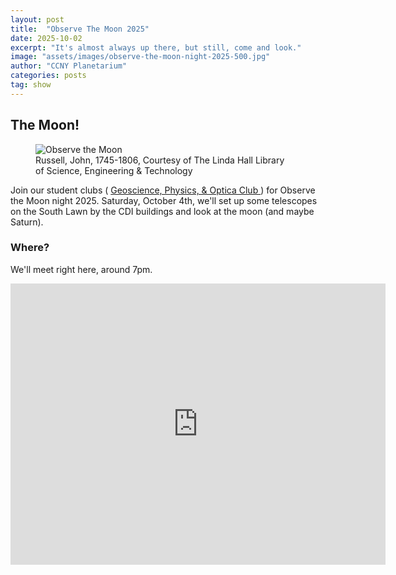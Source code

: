 ```yaml
---
layout: post
title:  "Observe The Moon 2025"
date: 2025-10-02
excerpt: "It's almost always up there, but still, come and look."
image: "assets/images/observe-the-moon-night-2025-500.jpg"
author: "CCNY Planetarium"
categories: posts
tag: show
---
```


## The Moon!

<div class="row">
<figure class="figure float-md-left col-md-4" style="max-width: 400px;">
   <img src="{{site.baseurl}}/assets/images/observe-the-moon-night-2025-1080sq.jpg" class="figure-img img-fluid" alt="Observe the Moon" />
     <figcaption class="figure-caption">Russell, John, 1745-1806, Courtesy of The Linda Hall Library of Science, Engineering & Technology</figcaption>

   
 </figure>

<div class="col">
<p>Join our student clubs ( <a target="_blank" href="https://groups.ccny.cuny.edu/optica/rsvp_boot?id=1934105">Geoscience, Physics, & Optica Club </a>) for Observe the Moon night 2025. Saturday, October 4th, we'll set up some telescopes on the South Lawn by the CDI buildings and look at the moon (and maybe Saturn). </p>
<p></p>
</div>
</div>

### Where?

We'll meet right here, around 7pm. 

<iframe src="https://www.google.com/maps/embed?pb=!1m17!1m12!1m3!1d2356.916329326415!2d-73.95252095996817!3d40.81765684365989!2m3!1f0!2f0!3f0!3m2!1i1024!2i768!4f13.1!3m2!1m1!2zNDDCsDQ5JzAwLjciTiA3M8KwNTcnMDMuNSJX!5e1!3m2!1sen!2sus!4v1759407521112!5m2!1sen!2sus" width="600" height="450" style="border:0;" allowfullscreen="" loading="lazy" referrerpolicy="no-referrer-when-downgrade"></iframe>











